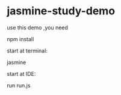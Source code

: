 # jasmine-study-demo

use this demo ,you need

npm install

start at terminal:

jasmine

start at IDE:

run run.js
